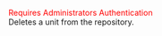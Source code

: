 <span style="color:red">Requires Administrators Authentication</span>  
Deletes a unit from the repository.
